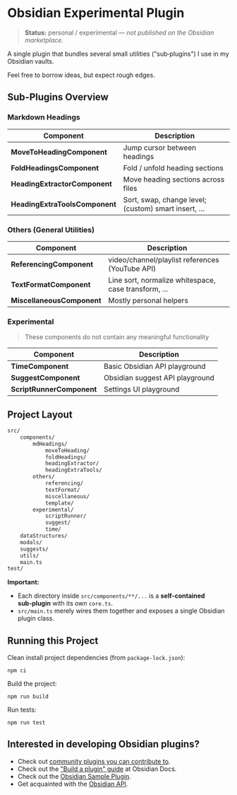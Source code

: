 # Obsidian Experimental Plugin

> **Status:** personal / experimental — *not published on the Obsidian marketplace.*

A single plugin that bundles several small utilities ("sub‑plugins") I use in my Obsidian vaults.  

Feel free to borrow ideas, but expect rough edges.

## Sub-Plugins Overview

### Markdown Headings

| Component                      | Description                                        |
| ------------------------------ | -------------------------------------------------- |
| **MoveToHeadingComponent**     | Jump cursor between headings                       |
| **FoldHeadingsComponent**      | Fold / unfold heading sections                     |
| **HeadingExtractorComponent**  | Move heading sections across files                 |
| **HeadingExtraToolsComponent** | Sort, swap, change level; (custom) smart insert, … |

### Others (General Utilities)

| Component                  | Description                                          |
| -------------------------- | ---------------------------------------------------- |
| **ReferencingComponent**   | video/channel/playlist references (YouTube API)      |
| **TextFormatComponent**    | Line sort, normalize whitespace, case transform, ... |
| **MiscellaneousComponent** | Mostly personal helpers                              |

### Experimental

> These components do not contain any meaningful functionality

| Component                 | Description                     |
| ------------------------- | ------------------------------- |
| **TimeComponent**         | Basic Obsidian API playground   |
| **SuggestComponent**      | Obsidian suggest API playground |
| **ScriptRunnerComponent** | Settings UI playground          |


## Project Layout

```txt
src/
    components/
        mdHeadings/
            moveToHeading/
            foldHeadings/
            headingExtractor/
            headingExtraTools/
        others/
            referencing/
            textFormat/
            miscellaneous/
            template/
        experimental/
            scriptRunner/
            suggest/
            time/
    dataStructures/
    modals/
    suggests/
    utils/
    main.ts
test/
```


**Important:**
- Each directory inside `src/components/**/...` is a **self‑contained sub‑plugin** with its own `core.ts`. 
- `src/main.ts` merely wires them together and exposes a single Obsidian plugin class.


## Running this Project

Clean install project dependencies (from `package-lock.json`):
```shell
npm ci
```

Build the project:
```shell
npm run build
```

Run tests:
```shell
npm run test
```

## Interested in developing Obsidian plugins?

- Check out [community plugins you can contribute to](https://obsidian.md/plugins).
- Check out the ["Build a plugin" guide](https://docs.obsidian.md/Plugins/Getting+started/Build+a+plugin) at Obsidian Docs.
- Check out the [Obsidian Sample Plugin](https://github.com/obsidianmd/obsidian-sample-plugin).
- Get acquainted with the [Obsidian API](https://github.com/obsidianmd/obsidian-api).
